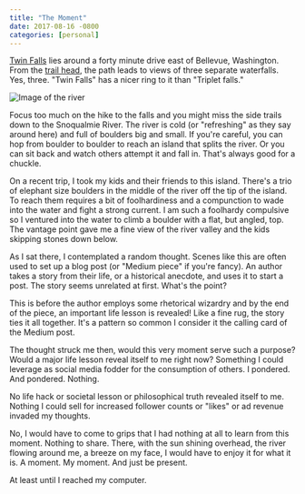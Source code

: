 ```yaml
---
title: "The Moment"
date: 2017-08-16 -0800
categories: [personal]
---
```


[Twin Falls](http://www.wta.org/go-hiking/hikes/twin-falls-state-park) lies around a forty minute drive east of Bellevue, Washington. From the [trail head](https://goo.gl/maps/Z3wQEg62xzB2), the path leads to views of three separate waterfalls. Yes, three. "Twin Falls" has a nicer ring to it than "Triplet falls."

![Image of the river](https://user-images.githubusercontent.com/19977/28849245-1241ec3a-76cb-11e7-9d80-b5e9f8fc555d.png)

Focus too much on the hike to the falls and you might miss the side trails down to the Snoqualmie River. The river is cold (or "refreshing" as they say around here) and full of boulders big and small. If you're careful, you can hop from boulder to boulder to reach an island that splits the river. Or you can sit back and watch others attempt it and fall in. That's always good for a chuckle.

On a recent trip, I took my kids and their friends to this island. There's a trio of elephant size boulders in the middle of the river off the tip of the island. To reach them requires a bit of foolhardiness and a compunction to wade into the water and fight a strong current. I am such a foolhardy compulsive so I ventured into the water to climb a boulder with a flat, but angled, top. The vantage point gave me a fine view of the river valley and the kids skipping stones down below.

As I sat there, I contemplated a random thought. Scenes like this are often used to set up a blog post (or "Medium piece" if you're fancy). An author takes a story from their life, or a historical anecdote, and uses it to start a post. The story seems unrelated at first. What's the point?

This is before the author employs some rhetorical wizardry and by the end of the piece, an important life lesson is revealed! Like a fine rug, the story ties it all together. It's a pattern so common I consider it the calling card of the Medium post.

The thought struck me then, would this very moment serve such a purpose? Would a major life lesson reveal itself to me right now? Something I could leverage as social media fodder for the consumption of others. I pondered. And pondered. Nothing.

No life hack or societal lesson or philosophical truth revealed itself to me. Nothing I could sell for increased follower counts or "likes" or ad revenue invaded my thoughts.

No, I would have to come to grips that I had nothing at all to learn from this moment. Nothing to share. There, with the sun shining overhead, the river flowing around me, a breeze on my face, I would have to enjoy it for what it is. A moment. My moment. And just be present.

At least until I reached my computer.
